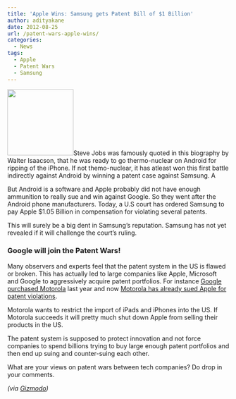 ```yaml
---
title: 'Apple Wins: Samsung gets Patent Bill of $1 Billion'
author: adityakane
date: 2012-08-25
url: /patent-wars-apple-wins/
categories:
  - News
tags:
  - Apple
  - Patent Wars
  - Samsung
---
```

[<img class="alignright size-full wp-image-50855" title="apple-logo1-150x150" src="http://cdn.devilsworkshop.org/files/2012/02/apple-logo1-150x150.jpg" alt="" width="150" height="150" />][1]Steve Jobs was famously quoted in this biography by Walter Isaacson, that he was ready to go thermo-nuclear on Android for ripping of the iPhone. If not themo-nuclear, it has atleast won this first battle indirectly against Android by winning a patent case against Samsung. A

But Android is a software and Apple probably did not have enough ammunition to really sue and win against Google. So they went after the Android phone manufacturers. Today, a U.S court has ordered Samsung to pay Apple $1.05 Billion in compensation for violating several patents.

This will surely be a big dent in Samsung&#8217;s reputation. Samsung has not yet revealed if it will challenge the court&#8217;s ruling.

### Google will join the Patent Wars!

Many observers and experts feel that the patent system in the US is flawed or broken. This has actually led to large companies like Apple, Microsoft and Google to aggressively acquire patent portfolios. For instance [Google purchased Motorola][2] last year and now <a href="http://techcrunch.com/2012/08/17/google-files-new-patent-lawsuit-against-apple-seeks-to-block-iphone-ipad-mac-imports-to-u-s/" onclick="_gaq.push(['_trackEvent', 'outbound-article', 'http://techcrunch.com/2012/08/17/google-files-new-patent-lawsuit-against-apple-seeks-to-block-iphone-ipad-mac-imports-to-u-s/', 'Motorola has already sued Apple for patent violations']);" >Motorola has already sued Apple for patent violations</a>.

Motorola wants to restrict the import of iPads and iPhones into the US. If Motorola succeeds it will pretty much shut down Apple from selling their products in the US.

The patent system is supposed to protect innovation and not force companies to spend billions trying to buy large enough patent portfolios and then end up suing and counter-suing each other.

What are your views on patent wars between tech companies? Do drop in your comments.

*(via <a href="http://gizmodo.com/5937762/samsung-vs-apple-apple-winning-big-updating" onclick="_gaq.push(['_trackEvent', 'outbound-article', 'http://gizmodo.com/5937762/samsung-vs-apple-apple-winning-big-updating', 'Gizmodo']);" >Gizmodo</a>)*

 [1]: http://cdn.devilsworkshop.org/files/2012/02/apple-logo1-150x150.jpg
 [2]: http://devilsworkshop.org/google-buys-motorola-125-billion-power-android/
